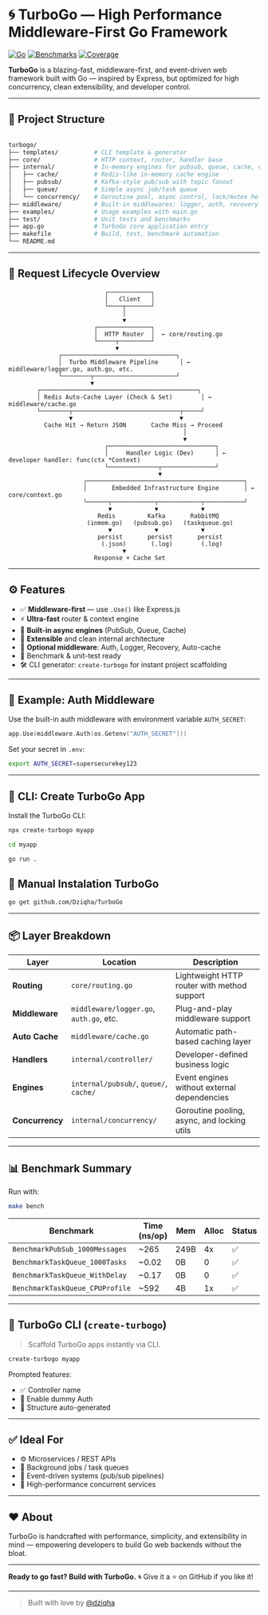 # 🌀 TurboGo — High Performance Middleware-First Go Framework

[![Go](https://img.shields.io/badge/Go-1.22-blue)](https://go.dev)
[![Benchmarks](https://img.shields.io/badge/Benchmarks-PASS-brightgreen)]()
[![Coverage](https://img.shields.io/badge/Coverage-ComingSoon-yellow)]()

**TurboGo** is a blazing-fast, middleware-first, and event-driven web framework built with Go — inspired by Express, but optimized for high concurrency, clean extensibility, and developer control.

---

## 📁 Project Structure

```bash

turbogo/
├── templates/          # CLI template & generator
├── core/               # HTTP context, router, handler base
├── internal/           # In-memory engines for pubsub, queue, cache, etc
│   ├── cache/          # Redis-like in-memory cache engine
│   ├── pubsub/         # Kafka-style pub/sub with topic fanout
│   ├── queue/          # Simple async job/task queue
│   └── concurrency/    # Goroutine pool, async control, lock/mutex helpers
├── middleware/         # Built-in middlewares: logger, auth, recovery
├── examples/           # Usage examples with main.go
├── test/               # Unit tests and benchmarks
├── app.go              # TurboGo core application entry
├── makefile            # Build, test, benchmark automation
└── README.md

```

---

## 🧭 Request Lifecycle Overview

```
                           ┌────────────┐
                           │   Client   │
                           └────┬───────┘
                                │
                                ▼
                        ┌───────────────┐
                        │  HTTP Router  │  ← core/routing.go
                        └─────┬─────────┘
                              ▼
              ┌────────────────────────────────┐
              │  Turbo Middleware Pipeline      │ ← middleware/logger.go, auth.go, etc.
              └────────┬───────────────────────┘
                       ▼
        ┌────────────────────────────────────────────┐
        │ Redis Auto-Cache Layer (Check & Set)        │ ← middleware/cache.go
        └────────┬──────────────────────────────┬─────┘
                 ▼                              ▼
          Cache Hit → Return JSON       Cache Miss → Proceed
                                                 │
                                                 ▼
                           ┌──────────────────────────────┐
                           │     Handler Logic (Dev)      │ ← developer handler: func(ctx *Context)
                           └──────────────┬───────────────┘
                                          ▼
                     ┌────────────────────────────────────────────┐
                     │       Embedded Infrastructure Engine       │ ← core/context.go
                     └──────┬────────────┬────────────┬───────────┘
                            ▼            ▼            ▼
                         Redis         Kafka       RabbitMQ
                      (inmem.go)   (pubsub.go)   (taskqueue.go)
                            ▼            ▼            ▼
                         persist       persist       persist
                          (.json)       (.log)        (.log)
                                ▼
                        Response + Cache Set
```

---

## ⚙️ Features

- ✅ **Middleware-first** — use `.Use()` like Express.js
- ⚡ **Ultra-fast** router & context engine
- 🔄 **Built-in async engines** (PubSub, Queue, Cache)
- 🧠 **Extensible** and clean internal architecture
- 🔐 **Optional middleware**: Auth, Logger, Recovery, Auto-cache
- 🧪 Benchmark & unit-test ready
- 🛠️ CLI generator: `create-turbogo` for instant project scaffolding

---

## 🔐 Example: Auth Middleware

Use the built-in auth middleware with environment variable `AUTH_SECRET`:

```go
app.Use(middleware.Auth(os.Getenv("AUTH_SECRET")))
```

Set your secret in `.env`:

```bash
export AUTH_SECRET=supersecurekey123
```

---

## 🚀 CLI: Create TurboGo App

Install the TurboGo CLI:

```bash
npx create-turbogo myapp
```

```bash
cd myapp

go run .
```

## 🚀 Manual Instalation TurboGo

```bash
go get github.com/Dziqha/TurboGo
```


---

## 📦 Layer Breakdown

| Layer           | Location                                | Description                                 |
| --------------- | --------------------------------------- | ------------------------------------------- |
| **Routing**     | `core/routing.go`                       | Lightweight HTTP router with method support |
| **Middleware**  | `middleware/logger.go`, `auth.go`, etc. | Plug-and-play middleware support            |
| **Auto Cache**  | `middleware/cache.go`                   | Automatic path-based caching layer          |
| **Handlers**    | `internal/controller/`                  | Developer-defined business logic            |
| **Engines**     | `internal/pubsub/`, `queue/`, `cache/`  | Event engines without external dependencies |
| **Concurrency** | `internal/concurrency/`                 | Goroutine pooling, async, and locking utils |

---

## 📊 Benchmark Summary

Run with:

```bash
make bench
```

| Benchmark                       | Time (ns/op) | Mem  | Alloc | Status |
| ------------------------------- | ------------ | ---- | ----- | ------ |
| `BenchmarkPubSub_1000Messages`  | \~265        | 249B | 4x    | ✅      |
| `BenchmarkTaskQueue_1000Tasks`  | \~0.02       | 0B   | 0     | ✅      |
| `BenchmarkTaskQueue_WithDelay`  | \~0.17       | 0B   | 0     | ✅      |
| `BenchmarkTaskQueue_CPUProfile` | \~592        | 4B   | 1x    | ✅      |

---

## 🧰 TurboGo CLI (`create-turbogo`)

> Scaffold TurboGo apps instantly via CLI.

```bash
create-turbogo myapp
```

Prompted features:

* ✅ Controller name
* 🔐 Enable dummy Auth
* 📁 Structure auto-generated

---

## ✅ Ideal For

* ⚙️ Microservices / REST APIs
* 🚚 Background jobs / task queues
* 📡 Event-driven systems (pub/sub pipelines)
* 🧪 High-performance concurrent services

---

## ❤️ About

TurboGo is handcrafted with performance, simplicity, and extensibility in mind — empowering developers to build Go web backends without the bloat.

---

**Ready to go fast? Build with TurboGo.** 🌀
Give it a ⭐ on GitHub if you like it!

---

> Built with love by [@dziqha](https://github.com/dziqha)